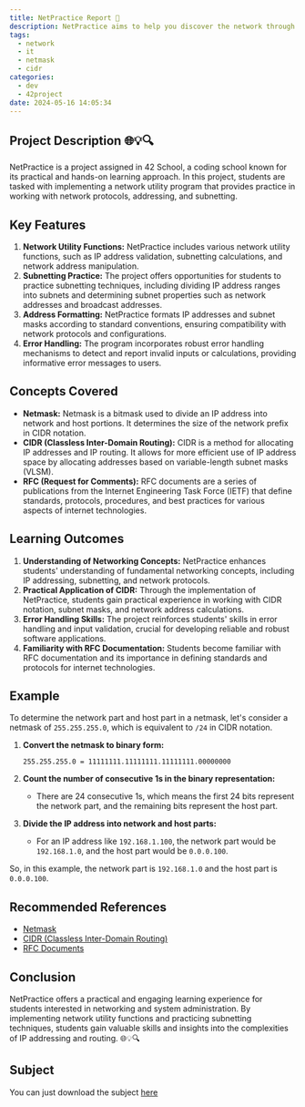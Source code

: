 ```yaml
---
title: NetPractice Report 📘
description: NetPractice aims to help you discover the network through practical case studies.
tags:
  - network
  - it
  - netmask
  - cidr
categories:
  - dev
  - 42project
date: 2024-05-16 14:05:34
---
```


## Project Description 🌐💡🔍
NetPractice is a project assigned in 42 School, a coding school known for its practical and hands-on learning approach. In this project, students are tasked with implementing a network utility program that provides practice in working with network protocols, addressing, and subnetting.

## Key Features
1. **Network Utility Functions:** NetPractice includes various network utility functions, such as IP address validation, subnetting calculations, and network address manipulation.
2. **Subnetting Practice:** The project offers opportunities for students to practice subnetting techniques, including dividing IP address ranges into subnets and determining subnet properties such as network addresses and broadcast addresses.
3. **Address Formatting:** NetPractice formats IP addresses and subnet masks according to standard conventions, ensuring compatibility with network protocols and configurations.
4. **Error Handling:** The program incorporates robust error handling mechanisms to detect and report invalid inputs or calculations, providing informative error messages to users.

## Concepts Covered
- **Netmask:** Netmask is a bitmask used to divide an IP address into network and host portions. It determines the size of the network prefix in CIDR notation.
- **CIDR (Classless Inter-Domain Routing):** CIDR is a method for allocating IP addresses and IP routing. It allows for more efficient use of IP address space by allocating addresses based on variable-length subnet masks (VLSM).
- **RFC (Request for Comments):** RFC documents are a series of publications from the Internet Engineering Task Force (IETF) that define standards, protocols, procedures, and best practices for various aspects of internet technologies.

## Learning Outcomes
1. **Understanding of Networking Concepts:** NetPractice enhances students' understanding of fundamental networking concepts, including IP addressing, subnetting, and network protocols.
2. **Practical Application of CIDR:** Through the implementation of NetPractice, students gain practical experience in working with CIDR notation, subnet masks, and network address calculations.
3. **Error Handling Skills:** The project reinforces students' skills in error handling and input validation, crucial for developing reliable and robust software applications.
4. **Familiarity with RFC Documentation:** Students become familiar with RFC documentation and its importance in defining standards and protocols for internet technologies.

## Example

To determine the network part and host part in a netmask, let's consider a netmask of `255.255.255.0`, which is equivalent to `/24` in CIDR notation.

1. **Convert the netmask to binary form:**
   ```
   255.255.255.0 = 11111111.11111111.11111111.00000000
   ```

2. **Count the number of consecutive 1s in the binary representation:**
   - There are 24 consecutive 1s, which means the first 24 bits represent the network part, and the remaining bits represent the host part.

3. **Divide the IP address into network and host parts:**
   - For an IP address like `192.168.1.100`, the network part would be `192.168.1.0`, and the host part would be `0.0.0.100`.

So, in this example, the network part is `192.168.1.0` and the host part is `0.0.0.100`.
## Recommended References
- [Netmask](https://en.wikipedia.org/wiki/Subnetwork)
- [CIDR (Classless Inter-Domain Routing)](https://en.wikipedia.org/wiki/Classless_Inter-Domain_Routing)
- [RFC Documents](https://www.rfc-editor.org/rfc-index.html)

## Conclusion
NetPractice offers a practical and engaging learning experience for students interested in networking and system administration. By implementing network utility functions and practicing subnetting techniques, students gain valuable skills and insights into the complexities of IP addressing and routing. 🌐💡🔍

## Subject
You can just download the subject [here](/images/netpractice.pdf)

